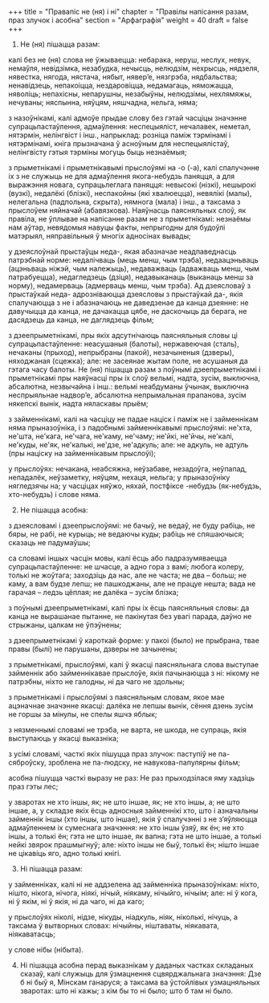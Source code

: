 +++
title = "Правапіс не (ня) і ні"
chapter = "Правілы напісання разам, праз злучок і асобна"
section = "Арфаграфія"
weight = 40
draft = false
+++

1. Не (ня) пішацца разам:

калі без не (ня) слова не ўжываецца: небарака, неруш, неслух, невук, немаўля, невідзімка, незабудка, нечысць, нелюдзім, нехрысць, нядзеля, нявестка, нягода, нястача, нябыт, нявер’е, нязгрэба, нядбальства; ненавідзець, непакоіцца, нездаровіцца, недамагаць, няможацца, няволіць; непахісны, непарушны, незабыўны, нелюдзімы, нехлямяжы, нечуваны; няспынна, няўцям, няшчадна, нельга, няма;

з назоўнікамі, калі адмоўе прыдае слову без гэтай часціцы значэнне супрацьпастаўлення, адмаўлення: неспецыяліст, нечалавек, неметал, нятэрмін, нелінгвіст і інш., напрыклад: розніца паміж тэрмінамі і нятэрмінамі, кніга прызначана ў асноўным для неспецыялістаў, нелінгвісту гэтыя тэрміны могуць быць незнаёмыя;

з прыметнікамі і прыметнікавымі прыслоўямі на -о (-а), калі спалучэнне іх з не служыць не для адмаўлення якога-небудзь паняцця, а для выражэння новага, супрацьлеглага паняцця: невысокі (нізкі), нешырокі (вузкі), недалёкі (блізкі), неспакойны (які хвалюецца), невялікі (малы), нелегальна (падпольна, скрыта), нямнога (мала) і інш., а таксама з прыслоўем няйначай (абавязкова). Наяўнасць паясняльных слоў, як правіла, не ўплывае на напісанне разам не з прыметнікамі: незнаёмы нам аўтар, невядомыя навуцы факты, непрыгодны для будоўлі матэрыял, няправільныя ў многіх адносінах вывады;

у дзеяслоўнай прыстаўцы неда-, якая абазначае неадпаведнасць патрэбнай норме: недалічваць (мець менш, чым трэба), недаацэньваць (ацэньваць ніжэй, чым належыць), недаважваць (адважваць менш, чым патрабуецца), недагледзець (дзіця), недавыканаць (выканаць менш за норму), недамерваць (адмерваць менш, чым трэба). Ад дзеясловаў з прыстаўкай неда- адрозніваюцца дзеясловы з прыстаўкай да-, якія спалучаюцца з не і абазначаюць не даведзенае да канца дзеянне: не давучыцца да канца, не дачакацца цябе, не даскочыць да берага, не дасядзець да канца, не даглядзець фільм;

з дзеепрыметнікамі, пры якіх адсутнічаюць паясняльныя словы ці супрацьпастаўленне: неасушаныя (балоты), нержавеючая (сталь), нечаканы (прыход), непрыбраны (пакой), незачыненыя (дзверы), няходжаная (сцежка); але: не засеянае жытам поле, не асушаныя да гэтага часу балоты. Не (ня) пішацца разам з поўнымі дзеепрыметнікамі і прыметнікамі пры наяўнасці пры іх слоў вельмі, надта, зусім, выключна, абсалютна, незвычайна і інш.: вельмі неабдуманы ўчынак, выключна неспрыяльнае надвор’е, абсалютна непрымальная прапанова, зусім някепскі вынік, надта няласкавы прыём;

з займеннікамі, калі на часціцу не падае націск і паміж не і займеннікам няма прыназоўніка, і з падобнымі займеннікавымі прыслоўямі: не'хта, не'шта, не'кага, не'чага, не'каму, не'чаму; не'йкі, не'йчы, не'калі, не'куды, не'як, не'калькі, не'дзе, не'адкуль; але: не адкуль, не адтуль (пры націску на займеннікавым прыслоўі);

у прыслоўях: нечакана, неабсяжна, неўзабаве, незадоўга, неўпапад, непадалёк, неўзаметку, няўцям, нехаця, нельга; у прыназоўніку нягледзячы на; у часціцах няўжо, няхай, постфіксе -небудзь (як-небудзь, хто-небудзь) і слове няма.

2. Не пішацца асобна:

з дзеясловамі і дзеепрыслоўямі: не бачыў, не ведаў, не буду рабіць, не бяры, не рабі, не курыць; не ведаючы куды; рабіць не спяшаючыся; сказаць не падумаўшы;

са словамі іншых часцін мовы, калі ёсць або падразумяваецца супрацьпастаўленне: не шчасце, а адно гора з вамі; любога колеру, толькі не жоўтага; заходзіць да нас, але не часта; не два – больш; не каму, а вам будзе лепш; не пашкоджаны, але не працуе нешта; вада не гарачая – ледзь цёплая; не далёка – зусім блізка;

з поўнымі дзеепрыметнікамі, калі пры іх ёсць паясняльныя словы: да канца не вырашанае пытанне, не пакінутая без увагі парада, даўно не стрыжаны, цалкам не ўпэўнены;

з дзеепрыметнікамі ў кароткай форме: у пакоі (было) не прыбрана, твае правы (былі) не парушаны, дзверы не зачынены;

з прыметнікамі, прыслоўямі, калі ў якасці паясняльнага слова выступае займеннік або займеннікавае прыслоўе, якія пачынаюцца з ні: нікому не патрэбны, ніхто не галодны, ні да чаго не здольны;

з прыметнікамі і прыслоўямі з паясняльным словам, якое мае ацэначнае значэнне якасці: далёка не лепшы вынік, сёння дзень зусім не горшы за мінулы, не спелы яшчэ яблык;

з нязменнымі словамі не трэба, не варта, не шкода, не супраць, якія выступаюць у якасці выказніка;

з усімі словамі, часткі якіх пішуцца праз злучок: паступіў не па-сяброўску, зроблена не па-людску, не навукова-папулярны фільм;

асобна пішуцца часткі выразу не раз: Не раз прыходзілася яму хадзіць праз гэты лес;

у зваротах не хто іншы, як; не што іншае, як; не хто іншы, а; не што іншае, а, у складзе якіх ёсць адносныя займеннікі хто, што і азначальны займеннік іншы (хто іншы, што іншае), якія ў спалучэнні з не з’яўляюцца адмаўленнем іх сумеснага значэння: не хто іншы ўзяў, як ён; не хто іншы, а толькі ён; гэта не што іншае, як вапна; гэта не што іншае, а толькі нейкі звярок прашмыгнуў; але: ніхто іншы не быў, толькі ён; нішто іншае не цікавіць яго, адно толькі кнігі.

3. Ні пішацца разам:

у займенніках, калі ні не аддзелена ад займенніка прыназоўнікам: ніхто, нішто, нікога, нічога, ніякі, нічый, ніякаму, нічыйго, нічыім; але: ні ў кога, ні ў якім, ні ў якія, ні да чаго, ні да каго;

у прыслоўях ніколі, нідзе, нікуды, ніадкуль, ніяк, ніколькі, нічуць, а таксама ў вытворных словах: нічыйны, ніштаваты, ніякавата, ніякаватасць;

у слове нібы (нібыта).

4. Ні пішацца асобна перад выказнікам у даданых частках складаных сказаў, калі служыць для ўзмацнення сцвярджальнага значэння: Дзе б ні быў я, Мінскам ганаруся; а таксама ва ўстойлівых узмацняльных зваротах: што ні кажы; з кім бы то ні было; што б там ні было.